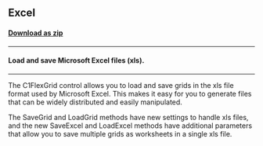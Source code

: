 ## Excel
#### [Download as zip](https://grapecity.github.io/DownGit/#/home?url=https://github.com/GrapeCity/ComponentOne-WinForms-Samples/tree/master/NetFramework\FlexGrid\CS\Excel)
____
#### Load and save Microsoft Excel files (xls).
____
The C1FlexGrid control allows you to load and save grids in the xls file format used by Microsoft Excel. This makes it easy for you to generate files that can be widely distributed and easily manipulated. 

The SaveGrid and LoadGrid methods have new settings to handle xls files, and the new SaveExcel and LoadExcel methods have additional parameters that allow you to save multiple grids as worksheets in a single xls file. 